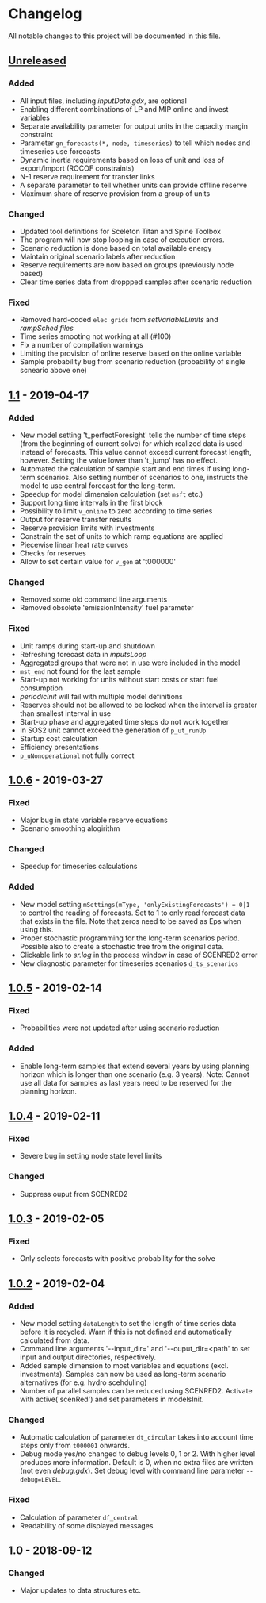 # Changelog
All notable changes to this project will be documented in this file.

## [Unreleased]

### Added
- All input files, including *inputData.gdx*, are optional
- Enabling different combinations of LP and MIP online and invest variables
- Separate availability parameter for output units in the capacity margin constraint
- Parameter `gn_forecasts(*, node, timeseries)` to tell which nodes and timeseries use forecasts
- Dynamic inertia requirements based on loss of unit and loss of export/import (ROCOF constraints)
- N-1 reserve requirement for transfer links
- A separate parameter to tell whether units can provide offline reserve
- Maximum share of reserve provision from a group of units

### Changed 
- Updated tool definitions for Sceleton Titan and Spine Toolbox
- The program will now stop looping in case of execution errors.
- Scenario reduction is done based on total available energy
- Maintain original scenario labels after reduction
- Reserve requirements are now based on groups (previously node based)
- Clear time series data from droppped samples after scenario reduction

### Fixed
- Removed hard-coded `elec grids` from *setVariableLimits* and *rampSched files*
- Time series smooting not working at all (#100)
- Fix a number of compilation warnings
- Limiting the provision of online reserve based on the online variable
- Sample probability bug from scenario reduction (probability of single scneario
  above one)

## [1.1] - 2019-04-17
### Added
- New model setting 't_perfectForesight' tells the number of time steps (from 
  the beginning of current solve) for which realized data is used instead of 
  forecasts. This value cannot exceed current forecast length, however. Setting 
  the value lower than 't_jump' has no effect.
- Automated the calculation of sample start and end times if using long-term 
  scenarios. Also setting number of scenarios to one, instructs the model to use
  central forecast for the long-term.
- Speedup for model dimension calculation (set `msft` etc.)
- Support long time intervals in the first block
- Possibility to limit `v_online` to zero according to time series
- Output for reserve transfer results
- Reserve provision limits with investments
- Constrain the set of units to which ramp equations are applied
- Piecewise linear heat rate curves
- Checks for reserves
- Allow to set certain value for `v_gen` at 't000000'

### Changed
- Removed some old command line arguments
- Removed obsolete 'emissionIntensity' fuel parameter

### Fixed
- Unit ramps during start-up and shutdown
- Refreshing forecast data in *inputsLoop*
- Aggregated groups that were not in use were included in the model
- `mst_end` not found for the last sample
- Start-up not working for units without start costs or start fuel consumption
- *periodicInit* will fail with multiple model definitions
- Reserves should not be allowed to be locked when the interval is greater than 
  smallest interval in use
- Start-up phase and aggregated time steps do not work together
- In SOS2 unit cannot exceed the generation of `p_ut_runUp`
- Startup cost calculation
- Efficiency presentations
- `p_uNonoperational` not fully correct


## [1.0.6] - 2019-03-27
### Fixed
- Major bug in state variable reserve equations
- Scenario smoothing alogirithm

### Changed
- Speedup for timeseries calculations

### Added 
- New model setting `mSettings(mType, 'onlyExistingForecasts') = 0|1` to control 
  the reading of forecasts. Set to 1 to only read forecast data that exists in 
  the file. Note that zeros need to be saved as Eps when using this.
- Proper stochastic programming for the long-term scenarios period. Possible also
  to create a stochastic tree from the original data.
- Clickable link to *sr.log* in the process window in case of SCENRED2 error
- New diagnostic parameter for timeseries scenarios `d_ts_scenarios`


## [1.0.5] - 2019-02-14
### Fixed
- Probabilities were not updated after using scenario reduction

### Added
- Enable long-term samples that extend several years by using planning horizon 
  which is longer than one scenario (e.g. 3 years). Note: Cannot use all data for 
  samples as last years need to be reserved for the planning horizon.


## [1.0.4] - 2019-02-11
### Fixed
- Severe bug in setting node state level limits

### Changed
- Suppress ouput from SCENRED2


## [1.0.3] - 2019-02-05
### Fixed
- Only selects forecasts with positive probability for the solve


## [1.0.2] - 2019-02-04
### Added
- New model setting `dataLength` to set the length of time series data before it is
  recycled. Warn if this is not defined and automatically calculated from data.
- Command line arguments '--input_dir=<path>' and '--ouput_dir=<path' to set
  input and output directories, respectively.
- Added sample dimension to most variables and equations (excl. investments). 
  Samples can now be used as long-term scenario alternatives (for e.g. hydro scehduling)
- Number of parallel samples can be reduced using SCENRED2. Activate with active('scenRed')
  and set parameters in modelsInit.

### Changed
- Automatic calculation of parameter `dt_circular` takes into account time steps 
  only from `t000001` onwards.
- Debug mode yes/no changed to debug levels 0, 1 or 2. With higher level produces
  more information. Default is 0, when no extra files are written (not even *debug.gdx*).
  Set debug level with command line parameter `--debug=LEVEL`.

### Fixed
- Calculation of parameter `df_central`
- Readability of some displayed messages 


## 1.0 - 2018-09-12
### Changed
- Major updates to data structures etc.



[Unreleased]: https://gitlab.vtt.fi/backbone/backbone/compare/v1.1...dev
[1.1]: https://gitlab.vtt.fi/backbone/backbone/compare/v1.0.6...v1.1
[1.0.6]: https://gitlab.vtt.fi/backbone/backbone/compare/v1.0.5...v1.0.6
[1.0.5]: https://gitlab.vtt.fi/backbone/backbone/compare/v1.0.4...v1.0.5
[1.0.4]: https://gitlab.vtt.fi/backbone/backbone/compare/v1.0.3...v1.0.4
[1.0.3]: https://gitlab.vtt.fi/backbone/backbone/compare/v1.0.2...v1.0.3
[1.0.2]: https://gitlab.vtt.fi/backbone/backbone/compare/v1.0...v1.0.2
